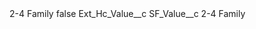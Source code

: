 <?xml version="1.0" encoding="UTF-8"?>
<CustomMetadata xmlns="http://soap.sforce.com/2006/04/metadata" xmlns:xsi="http://www.w3.org/2001/XMLSchema-instance" xmlns:xsd="http://www.w3.org/2001/XMLSchema">
    <label>2-4 Family</label>
    <protected>false</protected>
    <values>
        <field>Ext_Hc_Value__c</field>
        <value xsi:nil="true"/>
    </values>
    <values>
        <field>SF_Value__c</field>
        <value xsi:type="xsd:string">2-4 Family</value>
    </values>
</CustomMetadata>
